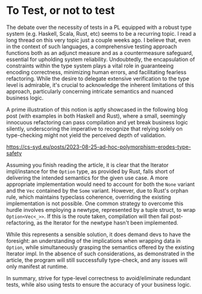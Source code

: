 # To Test, or not to test

The debate over the necessity of tests in a PL equipped with a robust type system (e.g. Haskell, Scala, Rust, etc) seems to be a recurring topic. I read a long thread on this very topic just a couple weeks ago. I believe that, even in the context of such languages, a comprehensive testing approach functions both as an adjunct measure and as a countermeasure safeguard, essential for upholding system reliability. Undoubtedly, the encapsulation of constraints within the type system plays a vital role in guaranteeing encoding correctness, minimizing human errors, and facilitating fearless refactoring. While the desire to delegate extensive verification to the type level is admirable, it's crucial to acknowledge the inherent limitations of this approach, particularly concerning intricate semantics and nuanced business logic.

A prime illustration of this notion is aptly showcased in the following blog post (with examples in both Haskell and Rust), where a small, seemingly innocuous refactoring can pass compilation and yet break business logic silently, underscoring the imperative to recognize that relying solely on type-checking might not yield the perceived depth of validation.

https://cs-syd.eu/posts/2023-08-25-ad-hoc-polymorphism-erodes-type-safety

Assuming you finish reading the article, it is clear that the Iterator impl/instance for the `Option` type, as provided by Rust, falls short of delivering the intended semantics for the given use case. A more appropriate implementation would need to account for both the `None` variant and the `Vec` contained by the `Some` variant. However, due to Rust's orphan rule, which maintains typeclass coherence, overriding the existing implementation is not possible. One common strategy to overcome this hurdle involves employing a newtype, represented by a tuple struct, to wrap `Option<Vec<_>>`. If this is the route taken, compilation will then fail post-refactoring, as the Iterator for the newtype hasn't been implemented.

While this represents a sensible solution, it does demand devs to have the foresight: an understanding of the implications when wrapping data in `Option`, while simultaneously grasping the semantics offered by the existing Iterator impl. In the absence of such considerations, as demonstrated in the article, the program will still successfully type-check, and any issues will only manifest at runtime.

In summary, strive for type-level correctness to avoid/eliminate redundant tests, while also using tests to ensure the accuracy of your business logic.
